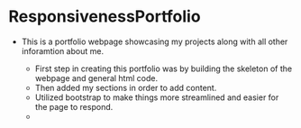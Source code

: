 # ResponsivenessPortfolio

* This is a portfolio webpage showcasing my projects along with all other inforamtion about me.

    * First step in creating this portfolio was by building the skeleton of the webpage and general html code.
    * Then added my sections in order to add content.
    * Utilized bootstrap to make things more streamlined and easier for the page to respond.
    * 